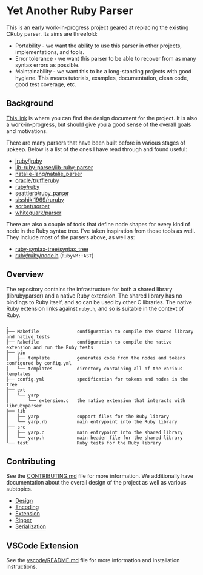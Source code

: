 # Yet Another Ruby Parser

This is an early work-in-progress project geared at replacing the existing CRuby parser. Its aims are threefold:

* Portability - we want the ability to use this parser in other projects, implementations, and tools.
* Error tolerance - we want this parser to be able to recover from as many syntax errors as possible.
* Maintainability - we want this to be a long-standing projects with good hygiene. This means tutorials, examples, documentation, clean code, good test coverage, etc.

## Background

[This link](https://docs.google.com/document/d/1x74L_paTxS_h8_OtQjDoLVgxZP6Y96WOJ1LdLNb4BKM/edit#heading=h.6eyajfy04xhw) is where you can find the design document for the project. It is also a work-in-progress, but should give you a good sense of the overall goals and motivations.

There are many parsers that have been built before in various stages of upkeep. Below is a list of the ones I have read through and found useful:

* [jruby/jruby](https://github.com/jruby/jruby)
* [lib-ruby-parser/lib-ruby-parser](https://github.com/lib-ruby-parser/lib-ruby-parser)
* [natalie-lang/natalie_parser](https://github.com/natalie-lang/natalie_parser)
* [oracle/truffleruby](https://github.com/oracle/truffleruby)
* [ruby/ruby](https://github.com/ruby/ruby)
* [seattlerb/ruby_parser](https://github.com/seattlerb/ruby_parser)
* [sisshiki1969/ruruby](https://github.com/sisshiki1969/ruruby)
* [sorbet/sorbet](https://github.com/sorbet/sorbet)
* [whitequark/parser](https://github.com/whitequark/parser)

There are also a couple of tools that define node shapes for every kind of node in the Ruby syntax tree. I've taken inspiration from those tools as well. They include most of the parsers above, as well as:

* [ruby-syntax-tree/syntax_tree](https://github.com/ruby-syntax-tree/syntax_tree)
* [ruby/ruby/node.h](https://github.com/ruby/ruby/blob/master/node.h) (`RubyVM::AST`)

## Overview

The repository contains the infrastructure for both a shared library (librubyparser) and a native Ruby extension. The shared library has no bindings to Ruby itself, and so can be used by other C libraries. The native Ruby extension links against `ruby.h`, and so is suitable in the context of Ruby.

```
.
├── Makefile              configuration to compile the shared library and native tests
├── Rakefile              configuration to compile the native extension and run the Ruby tests
├── bin
│   ├── template          generates code from the nodes and tokens configured by config.yml
│   └── templates         directory containing all of the various templates
├── config.yml            specification for tokens and nodes in the tree
├── ext
│   └── yarp
│       └── extension.c   the native extension that interacts with librubyparser
├── lib
│   ├── yarp              support files for the Ruby library
│   └── yarp.rb           main entrypoint into the Ruby library
├── src
│   ├── yarp.c            main entrypoint into the shared library
│   └── yarp.h            main header file for the shared library
└── test                  Ruby tests for the Ruby library
```

## Contributing

See the [CONTRIBUTING.md](CONTRIBUTING.md) file for more information. We additionally have documentation about the overall design of the project as well as various subtopics.

* [Design](docs/design.md)
* [Encoding](docs/encoding.md)
* [Extension](docs/extension.md)
* [Ripper](docs/ripper.md)
* [Serialization](docs/serialization.md)


## VSCode Extension

See the [vscode/README.md](vscode/README.md) file for more information and installation instructions.
